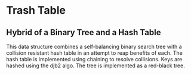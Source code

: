 # Trash Table
## Hybrid of a Binary Tree and a Hash Table

This data structure combines a self-balancing binary search tree with a collision resistant hash table in an attempt to reap benefits of each.
The hash table is implemented using chaining to resolve collisions. Keys are hashed using the djb2 algo.
The tree is implemented as a red-black tree.
